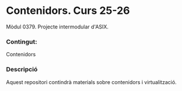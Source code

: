 # Contenidors. Curs 25-26
Mòdul 0379. Projecte intermodular d'ASIX.

### Contingut:  
Contenidors

### Descripció
Aquest repositori contindrà materials sobre contenidors i virtualització.
